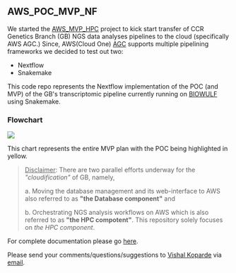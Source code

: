 ## AWS_POC_MVP_NF

We started the [AWS_MVP_HPC](https://github.com/CCRGeneticsBranch/AWS_MVP_HPC) project to kick start transfer of CCR Genetics Branch (GB) NGS data analyses pipelines to the cloud (specifically AWS AGC.) Since, AWS(Cloud One) [AGC](https://aws.github.io/amazon-genomics-cli/docs/reference/agc/) supports multiple pipelining frameworks we decided to test out two:
 - Nextflow
 - Snakemake

This code repo represents the Nextflow implementation of the POC (and MVP) of the GB's transcriptomic pipeline currently running on [BIOWULF](https://hpc.nih.gov/) using Snakemake.

### Flowchart

![](https://i.imgur.com/NvfwmRD.png)

This chart represents the entire MVP plan with the POC being highlighted in yellow.

> <ins>Disclaimer</ins>: There are two parallel efforts underway for the _"cloudification"_ of GB, namely, 
> 
> a. Moving the database management and its web-interface to AWS also referred to as **"the Database component"** and 
> 
> b. Orchestrating NGS analysis workflows on AWS which is also referred to as **"the HPC compotent"**. This repository solely focuses on _the HPC component_.

For complete documentation please go [here](https://CCRGeneticsBranch.github.io/AWS_MVP_HPC/).

Please send your comments/questions/suggestions to [Vishal Koparde](https://github.com/kopardev) via [email](mailto:vishal.koparde@nih.gov).

